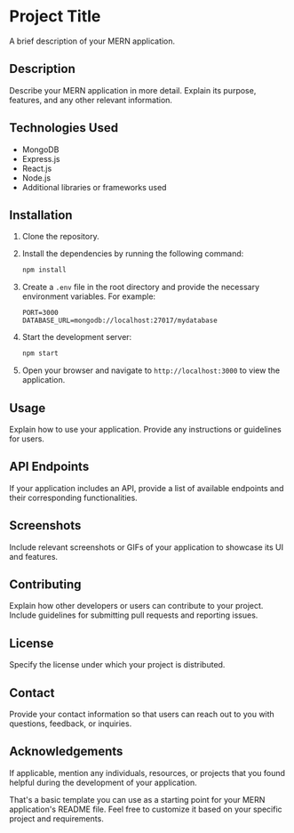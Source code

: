 # Project Title

A brief description of your MERN application.

## Description

Describe your MERN application in more detail. Explain its purpose, features, and any other relevant information.

## Technologies Used

- MongoDB
- Express.js
- React.js
- Node.js
- Additional libraries or frameworks used

## Installation

1. Clone the repository.
2. Install the dependencies by running the following command:

   ```bash
   npm install
   ```

3. Create a `.env` file in the root directory and provide the necessary environment variables. For example:

   ```env
   PORT=3000
   DATABASE_URL=mongodb://localhost:27017/mydatabase
   ```

4. Start the development server:

   ```bash
   npm start
   ```

5. Open your browser and navigate to `http://localhost:3000` to view the application.

## Usage

Explain how to use your application. Provide any instructions or guidelines for users.

## API Endpoints

If your application includes an API, provide a list of available endpoints and their corresponding functionalities.

## Screenshots

Include relevant screenshots or GIFs of your application to showcase its UI and features.

## Contributing

Explain how other developers or users can contribute to your project. Include guidelines for submitting pull requests and reporting issues.

## License

Specify the license under which your project is distributed.

## Contact

Provide your contact information so that users can reach out to you with questions, feedback, or inquiries.

## Acknowledgements

If applicable, mention any individuals, resources, or projects that you found helpful during the development of your application.

That's a basic template you can use as a starting point for your MERN application's README file. Feel free to customize it based on your specific project and requirements.
